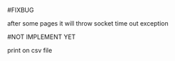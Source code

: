 #FIXBUG

after some pages it will throw socket time out exception

#NOT IMPLEMENT YET

print on csv file